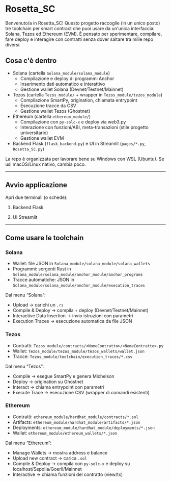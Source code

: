 # Rosetta_SC

Benvenuto/a in Rosetta_SC! Questo progetto raccoglie (in un unico posto) tre toolchain per smart contract che puoi usare da un'unica interfaccia: Solana, Tezos ed Ethereum (EVM). È pensato per sperimentare, compilare, fare deploy e interagire con contratti senza dover saltare tra mille repo diversi.


## Cosa c'è dentro

- Solana (cartella `Solana_module/solana_module`)
  - Compilazione e deploy di programmi Anchor
  - Inserimento dati automatico e interattivo
  - Gestione wallet Solana (Devnet/Testnet/Mainnet)
- Tezos (cartella `Tezos_module/` + wrapper in `Tezos_module/tezos_module`)
  - Compilazione SmartPy, origination, chiamata entrypoint
  - Esecuzione tracce da CSV
  - Gestione wallet Tezos (Ghostnet)
- Ethereum (cartella `ethereum_module/`)
  - Compilazione con `py-solc-x` e deploy via web3.py
  - Interazione con funzioni/ABI, meta-transazioni (stile progetto universitario)
  - Gestione wallet EVM
- Backend Flask (`flask_backend.py`) e UI in Streamlit (`pages/*.py`, `Rosetta_SC.py`)

La repo è organizzata per lavorare bene su Windows con WSL (Ubuntu). Se usi macOS/Linux nativo, cambia poco.


---


##  Avvio applicazione

Apri due terminali (o schede):

1) Backend Flask

2) UI Streamlit


---

##  Come usare le toolchain

### Solana
- Wallet: file JSON in `Solana_module/solana_module/solana_wallets`
- Programmi: sorgenti Rust in `Solana_module/solana_module/anchor_module/anchor_programs`
- Tracce automatiche: JSON in `Solana_module/solana_module/anchor_module/execution_traces`

Dal menu “Solana”:
- Upload → carichi un `.rs`
- Compile & Deploy → compila + deploy (Devnet/Testnet/Mainnet)
- Interactive Data Insertion → invio istruzioni con parametri
- Execution Traces → esecuzione automatica da file JSON

### Tezos
- Contratti: `Tezos_module/contracts/<NomeContratto>/<NomeContratto>.py`
- Wallet: `Tezos_module/tezos_module/tezos_wallets/wallet.json`
- Tracce: `Tezos_module/toolchain/execution_traces/*.csv`

Dal menu “Tezos”:
- Compile → esegue SmartPy e genera Michelson
- Deploy → origination su Ghostnet
- Interact → chiama entrypoint con parametri
- Execute Trace → esecuzione CSV (wrapper di comandi esistenti)

### Ethereum
- Contratti: `ethereum_module/hardhat_module/contracts/*.sol`
- Artifacts: `ethereum_module/hardhat_module/artifacts/*.json`
- Deployments: `ethereum_module/hardhat_module/deployments/*.json`
- Wallet: `ethereum_module/ethereum_wallets/*.json`

Dal menu “Ethereum”:
- Manage Wallets → mostra address e balance
- Upload new contract → carica `.sol`
- Compile & Deploy → compila con `py-solc-x` e deploy su localhost/Sepolia/Goerli/Mainnet
- Interactive → chiama funzioni del contratto (view/tx)
